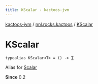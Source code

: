 ```yaml
---
title: KScalar - kactoos-jvm
---
```


[kactoos-jvm](../index.html) / [nnl.rocks.kactoos](index.html) / [KScalar](./-k-scalar.html)

# KScalar

`typealias KScalar<T> = () -> `[`T`](-k-scalar.html#T)

Alias for [Scalar](-scalar/index.html)

**Since**
0.2

